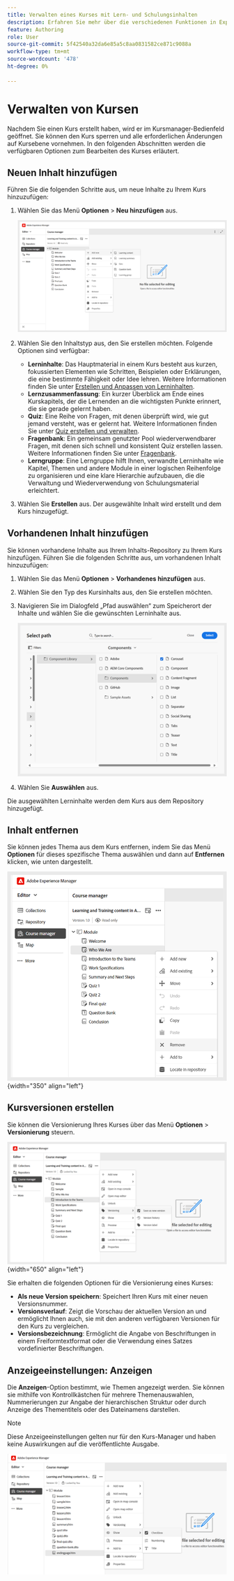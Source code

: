 ```yaml
---
title: Verwalten eines Kurses mit Lern- und Schulungsinhalten
description: Erfahren Sie mehr über die verschiedenen Funktionen in Experience Manager Guides, mit denen Sie Ihren Kurs effizient verwalten können.
feature: Authoring
role: User
source-git-commit: 5f42540a32da6e85a5c8aa0831582ce871c9088a
workflow-type: tm+mt
source-wordcount: '478'
ht-degree: 0%

---
```


# Verwalten von Kursen

Nachdem Sie einen Kurs erstellt haben, wird er im Kursmanager-Bedienfeld geöffnet. Sie können den Kurs sperren und alle erforderlichen Änderungen auf Kursebene vornehmen. In den folgenden Abschnitten werden die verfügbaren Optionen zum Bearbeiten des Kurses erläutert.

## Neuen Inhalt hinzufügen

Führen Sie die folgenden Schritte aus, um neue Inhalte zu Ihrem Kurs hinzuzufügen:

1. Wählen Sie das Menü **Optionen** > **Neu hinzufügen** aus.

   ![](assets/learning-course-content.png)
2. Wählen Sie den Inhaltstyp aus, den Sie erstellen möchten. Folgende Optionen sind verfügbar:
   - **Lerninhalte**: Das Hauptmaterial in einem Kurs besteht aus kurzen, fokussierten Elementen wie Schritten, Beispielen oder Erklärungen, die eine bestimmte Fähigkeit oder Idee lehren. Weitere Informationen finden Sie unter [Erstellen und Anpassen von Lerninhalten](./create-content.md).
   - **Lernzusammenfassung**: Ein kurzer Überblick am Ende eines Kurskapitels, der die Lernenden an die wichtigsten Punkte erinnert, die sie gerade gelernt haben.
   - **Quiz**: Eine Reihe von Fragen, mit denen überprüft wird, wie gut jemand versteht, was er gelernt hat. Weitere Informationen finden Sie unter [Quiz erstellen und verwalten](./create-quiz.md).
   - **Fragenbank**: Ein gemeinsam genutzter Pool wiederverwendbarer Fragen, mit denen sich schnell und konsistent Quiz erstellen lassen. Weitere Informationen finden Sie unter [Fragenbank](./create-qb.md).
   - **Lerngruppe**: Eine Lerngruppe hilft Ihnen, verwandte Lerninhalte wie Kapitel, Themen und andere Module in einer logischen Reihenfolge zu organisieren und eine klare Hierarchie aufzubauen, die die Verwaltung und Wiederverwendung von Schulungsmaterial erleichtert.
3. Wählen Sie **Erstellen** aus.
Der ausgewählte Inhalt wird erstellt und dem Kurs hinzugefügt.

## Vorhandenen Inhalt hinzufügen

Sie können vorhandene Inhalte aus Ihrem Inhalts-Repository zu Ihrem Kurs hinzufügen. Führen Sie die folgenden Schritte aus, um vorhandenen Inhalt hinzuzufügen:

1. Wählen Sie das Menü **Optionen** > **Vorhandenes hinzufügen** aus.
2. Wählen Sie den Typ des Kursinhalts aus, den Sie erstellen möchten.
3. Navigieren Sie im Dialogfeld „Pfad auswählen“ zum Speicherort der Inhalte und wählen Sie die gewünschten Lerninhalte aus.

   ![](assets/add-existing-learning-content.png)
4. Wählen Sie **Auswählen** aus.

Die ausgewählten Lerninhalte werden dem Kurs aus dem Repository hinzugefügt.

## Inhalt entfernen

Sie können jedes Thema aus dem Kurs entfernen, indem Sie das Menü **Optionen** für dieses spezifische Thema auswählen und dann auf **Entfernen** klicken, wie unten dargestellt.

![](assets/remove-learning-content.png){width="350" align="left"}

## Kursversionen erstellen

Sie können die Versionierung Ihres Kurses über das Menü **Optionen** > **Versionierung** steuern.

![](assets/course-versioning.png){width="650" align="left"}

Sie erhalten die folgenden Optionen für die Versionierung eines Kurses:

- **Als neue Version speichern**: Speichert Ihren Kurs mit einer neuen Versionsnummer.
- **Versionsverlauf**: Zeigt die Vorschau der aktuellen Version an und ermöglicht Ihnen auch, sie mit den anderen verfügbaren Versionen für den Kurs zu vergleichen.
- **Versionsbezeichnung**: Ermöglicht die Angabe von Beschriftungen in einem Freiformtextformat oder die Verwendung eines Satzes vordefinierter Beschriftungen.

## Anzeigeeinstellungen: Anzeigen

Die **Anzeigen**-Option bestimmt, wie Themen angezeigt werden. Sie können sie mithilfe von Kontrollkästchen für mehrere Themenauswahlen, Nummerierungen zur Angabe der hierarchischen Struktur oder durch Anzeige des Thementitels oder des Dateinamens darstellen.

>[!NOTE]
>
> Diese Anzeigeeinstellungen gelten nur für den Kurs-Manager und haben keine Auswirkungen auf die veröffentlichte Ausgabe.

![](assets/course-display-settings.png)




